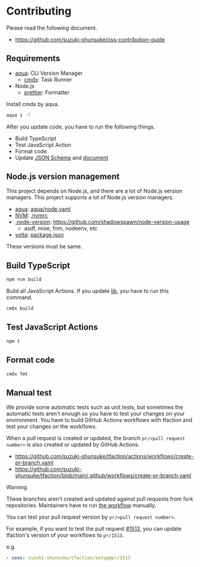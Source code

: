 # Contributing

Please read the following document.

- https://github.com/suzuki-shunsuke/oss-contribution-guide

## Requirements

- [aqua](https://aquaproj.github.io/): CLI Version Manager
  - [cmdx](https://github.com/suzuki-shunsuke/cmdx): Task Runner
- Node.js
  - [prettier](https://prettier.io/): Formatter

Install cmdx by aqua.

```sh
aqua i -l
```

After you update code, you have to run the following things.

- Build TypeScript
- Test JavaScript Action
- Format code
- Update [JSON Schema](schema) and [document](https://suzuki-shunsuke.github.io/tfaction/docs/)

## Node.js version management

This project depends on Node.js, and there are a lot of Node.js version managers.
This project supports a lot of Node.js version managers.

- [aqua](https://aquaproj.github.io/): [aqua/node.yaml](aqua/node.yaml)
- [NVM](https://github.com/nvm-sh/nvm): [.nvmrc](.nvmrc)
- [.node-version](.node-version): https://github.com/shadowspawn/node-version-usage
  - asdf, mise, fnm, nodeenv, etc
- [volta](https://volta.sh/): [package.json](package.json)

These versions must be same.

## Build TypeScript

```sh
npm run build
```

Build all JavaScript Actions.
If you update [lib](lib), you have to run this command.

```sh
cmdx build
```

## Test JavaScript Actions

```sh
npm t
```

## Format code

```sh
cmdx fmt
```

## Manual test

We provide some automatic tests such as unit tests, but sometimes the automatic tests aren't enough so you have to test your changes on your environment.
You have to build GitHub Actions workflows with tfaction and test your changes on the workflows.

When a pull request is created or updated, the branch `pr/<pull request number>` is also created or updated by GitHub Actions.

- https://github.com/suzuki-shunsuke/tfaction/actions/workflows/create-pr-branch.yaml
- https://github.com/suzuki-shunsuke/tfaction/blob/main/.github/workflows/create-pr-branch.yaml

> [!WARNING]
> These branches aren't created and updated against pull requests from fork repositories.
> Maintainers have to run [the workflow](https://github.com/suzuki-shunsuke/tfaction/actions/workflows/create-pr-branch.yaml) manually.

You can test your pull request version by `pr/<pull request number>`.

For example, if you want to test the pull request [#1513](https://github.com/suzuki-shunsuke/tfaction/pull/1513),
you can update tfaction's version of your workflows to `pr/1513`.

e.g.

```yaml
- uses: suzuki-shunsuke/tfaction/setup@pr/1513
```
